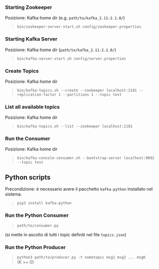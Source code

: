 ### Starting Zookeeper
Posizione: Kafka home dir (e.g. `path/to/kafka_2.11-2.1.0/`)
> `bin/zookeeper-server-start.sh config/zookeeper.properties`

### Starting Kafka Server
Posizione: Kafka home dir (`path/to/kafka_2.11-2.1.0/`)
> `bin/kafka-server-start.sh config/server.properties`

### Create Topics
Posizione: Kafka home dir
> `bin/kafka-topics.sh --create --zookeeper localhost:2181 --replication-factor 1 --partitions 1 --topic test`

### List all available topics
Posizione: Kafka home dir
> `bin/kafka-topics.sh --list --zookeeper localhost:2181`

### Run the Consumer
Posizione: Kafka home dir
> `bin/kafka-console-consumer.sh --bootstrap-server localhost:9092 --topic test` 

## Python scripts

Precondizione: è necessario avere il pacchetto `kafka-python` installato nel sistema.
> `pip3 install kafka-python`

### Run the Python Consumer

> `path/to/consumer.py`

(si mette in ascolto di tutti i topic definiti nel file `topics.json`)


<!-- ### Run the Consumer
Posizione: Kafka home dir
> `bin/kafka-console-consumer.sh --bootstrap-server localhost:9092 --topic test`   -->

<!-- ### Run the Consumer, list messages from beginning
Posizione: Kafka home dir
> `bin/kafka-console-consumer.sh --bootstrap-server localhost:9092 --topic test --from-beginning`   -->

### Run the Python Producer

> `python3 path/to/producer.py -t nometopic msg1 msg2 ... msgK`  
(K >= 0)
